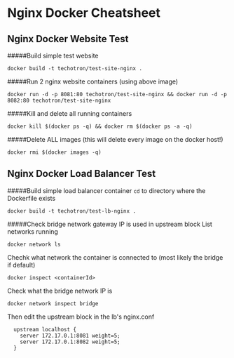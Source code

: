 # Nginx Docker Cheatsheet

## Nginx Docker Website Test
#####Build simple test website 
```buildoutcfg
docker build -t techotron/test-site-nginx .
```

#####Run 2 nginx website containers (using above image)
```buildoutcfg
docker run -d -p 8081:80 techotron/test-site-nginx && docker run -d -p 8082:80 techotron/test-site-nginx
```

#####Kill and delete all running containers
```buildoutcfg
docker kill $(docker ps -q) && docker rm $(docker ps -a -q)
```

#####Delete ALL images (this will delete every image on the docker host!)
```buildoutcfg
docker rmi $(docker images -q)
```

## Nginx Docker Load Balancer Test
#####Build simple load balancer container
`cd` to directory where the Dockerfile exists
```buildoutcfg
docker build -t techotron/test-lb-nginx .
```

#####Check bridge network gateway IP is used in upstream block
List networks running
```buildoutcfg
docker network ls
```
Chechk what network the container is connected to (most likely the bridge if default)
```buildoutcfg
docker inspect <containerId>
```
Check what the bridge network IP is
```buildoutcfg
docker network inspect bridge
```
Then edit the upstream block in the lb's nginx.conf
```buildoutcfg
  upstream localhost {
    server 172.17.0.1:8081 weight=5;
    server 172.17.0.1:8082 weight=5;
  }
```